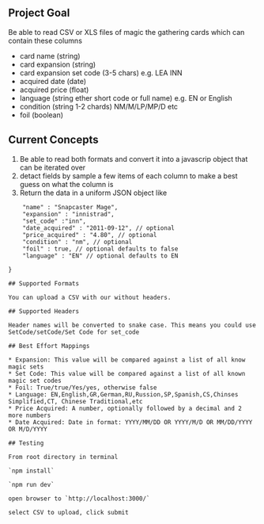 ## Project Goal

Be able to read CSV or XLS files of magic the gathering cards which can contain these columns

* card name (string)
* card expansion (string)
* card expansion set code (3-5 chars) e.g. LEA INN
* acquired date (date)
* acquired price (float)
* language (string ether short code or full name) e.g. EN or English
* condition (string 1-2 chards) NM/M/LP/MP/D etc
* foil (boolean)

## Current Concepts

1. Be able to read both formats and convert it into a javascrip object that can be iterated over
2. detact fields by sample a few items of each column to make a best guess on what the column is
3. Return the data in a uniform JSON object like

```{
    "name" : "Snapcaster Mage",
    "expansion" : "innistrad",
    "set_code" :"inn",
    "date_acquired" : "2011-09-12", // optional
    "price_acquired" : "4.80", // optional    
    "condition" : "nm", // optional
    "foil" : true, // optional defaults to false
    "language" : "EN" // optional defaults to EN

}

## Supported Formats

You can upload a CSV with our without headers. 

## Supported Headers

Header names will be converted to snake case. This means you could use SetCode/setCode/Set Code for set_code

## Best Effort Mappings

* Expansion: This value will be compared against a list of all know magic sets
* Set Code: This value will be compared against a list of all known magic set codes
* Foil: True/true/Yes/yes, otherwise false
* Language: EN,English,GR,German,RU,Russion,SP,Spanish,CS,Chinses Simplified,CT, Chinese Traditional,etc
* Price Acquired: A number, optionally followed by a decimal and 2 more numbers
* Date Acquired: Date in format: YYYY/MM/DD OR YYYY/M/D OR MM/DD/YYYY OR M/D/YYYY

## Testing 

From root directory in terminal

`npm install`

`npm run dev`

open browser to `http://localhost:3000/`

select CSV to upload, click submit